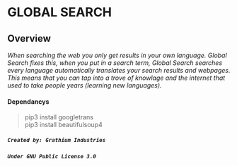 # **GLOBAL SEARCH**

## Overview
_When searching the web you only get results in your own language. Global Search fixes this, when you put in a search term, Global Search searches every language automatically translates your search results and webpages. This means that you can tap into a trove of knowlage and the internet that used to take people years (learning new languages)._  

#### Dependancys
> pip3 install googletrans  
> pip3 install beautifulsoup4

##### _`Created by: Grathium Industries`_  
##### _`Under GNU Public License 3.0`_
